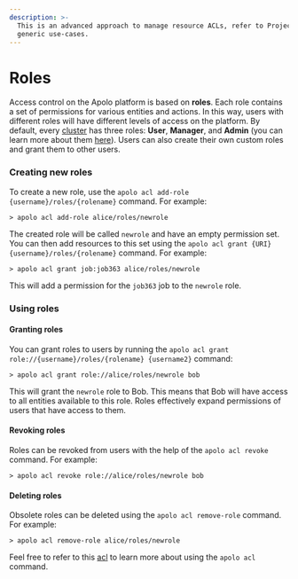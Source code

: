 ```yaml
---
description: >-
  This is an advanced approach to manage resource ACLs, refer to Projects for
  generic use-cases.
---
```


# Roles

Access control on the Apolo platform is based on **roles**. Each role contains a set of permissions for various entities and actions. In this way, users with different roles will have different levels of access on the platform. By default, every [cluster](clusters-resources.md) has three roles: **User**, **Manager**, and **Admin** (you can learn more about them [here](../../administration/cluster-management/managing-users-and-quotas.md#what-are-the-different-roles-available)). Users can also create their own custom roles and grant them to other users.

### Creating new roles

To create a new role, use the `apolo acl add-role {username}/roles/{rolename}` command. For example:

```
> apolo acl add-role alice/roles/newrole
```

The created role will be called `newrole` and have an empty permission set. You can then add resources to this set using the `apolo acl grant {URI} {username}/roles/{rolename}` command. For example:

```
> apolo acl grant job:job363 alice/roles/newrole
```

This will add a permission for the `job363` job to the `newrole` role.&#x20;

### Using roles

#### Granting roles

You can grant roles to users by running the `apolo acl grant role://{username}/roles/{rolename} {username2}` command:

```
> apolo acl grant role://alice/roles/newrole bob
```

This will grant the `newrole` role to Bob. This means that Bob will have access to all entities available to this role. Roles effectively expand permissions of users that have access to them.

#### Revoking roles

Roles can be revoked from users with the help of the `apolo acl revoke` command. For example:

```
> apolo acl revoke role://alice/roles/newrole bob
```

#### Deleting roles

Obsolete roles can be deleted using the `apolo acl remove-role` command. For example:

```
> apolo acl remove-role alice/roles/newrole
```

Feel free to refer to this [acl](https://app.gitbook.com/s/-MOkWy7dB5MDbkSII8iF/commands/acl "mention") to learn more about using the `apolo acl` command.
